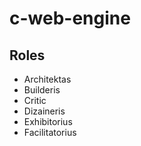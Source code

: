 # c-web-engine

## Roles
- Architektas
- Builderis
- Critic
- Dizaineris
- Exhibitorius
- Facilitatorius